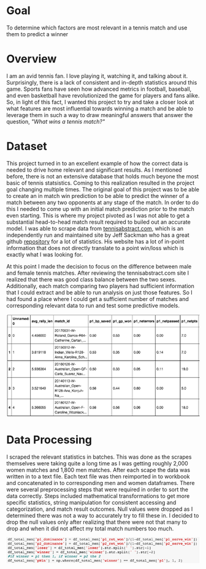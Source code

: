 # Goal
To determine which factors are most relevant in a tennis match and use them to predict a winner

# Overview
I am an avid tennis fan. I love playing it, watching it, and talking about it. Surprisingly, there is a lack of consistent
and in-depth statistics around this game. Sports fans have seen how advanced metrics in football, baseball, and even basketball
have revolutionized the game for players and fans alike. So, in light of this fact, I wanted this project to try and take a
closer look at what features are most influential towards winning a match and be able to leverage them in such a way to
draw meaningful answers that answer the question, *"What wins a tennis match?"*

# Dataset
This project turned in to an excellent example of how the correct data is needed to drive home relevant and significant
results. As I mentioned before, there is not an extensive database that holds much beyone the most basic of tennis statsistics. Coming to this realization resulted in the project goal changing multiple times. The original goal of this project was to be able to create an in match win prediction to be able to predict the winner of a match between any two opponents at any stage of the match. In order to do this I needed to come up with an initial match prediction prior to the match even starting. This is where my project pivoted as I was not able to get a substantial head-to-head match result required to builed out an accurate model. I was able to scrape data from [tennisabstract.com](http://tennisabstract.com/), which is an independently run and maintained site by Jeff Sackman who has a great github [repository](https://github.com/JeffSackmann) for a lot of statistics. His website has a lot of in-point information that does not directly translate to a point win/loss which is exactly what I was looking for. 

At this point I made the decision to focus on the difference between male and female tennis matches. After reviewing the tennisabstract.com site I realized that there was good class balance between the two sexes. Additionally, each match comparing two players had sufficient information that I could extract and be able to run analysis on just those features. So I had found a place where I could get a sufficient number of matches and corresponding relevant data to run and test some predictive models.

![alt text](https://github.com/scbronder/final_project/blob/master/Screen%20Shot%202019-03-04%20at%202.22.54%20PM.png)

# Data Processing
I scraped the relevant statistics in batches. This was done as the scrapes themselves were taking quite a long time as I was getting roughly 2,000 women matches and 1,800 men matches. After each scape the data was written in to a text file. Each text file was then reimported in to workbook and concatenated in to corresponding men and women dataframes. There were several preprocessing steps that were required in order to sort the data correctly. Steps included mathematical transformations to get more specific statistics, string manipulation for consistent accessing and categorization, and match result outcomes. Null values were dropped as I determined there was not a way to accurately try to fill these in. I decided to drop the null values only after realizing that there were not that many to drop and when it did not affect my total match numbers too much.

![alt text](https://github.com/scbronder/final_project/blob/master/Screen%20Shot%202019-03-04%20at%202.46.59%20PM.png)
